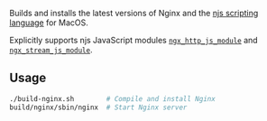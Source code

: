 Builds and installs the latest versions of Nginx and the [njs scripting language](https://nginx.org/en/docs/njs/) for MacOS.

Explicitly supports njs JavaScript modules [`ngx_http_js_module`](https://nginx.org/en/docs/http/ngx_http_js_module.html) and [`ngx_stream_js_module`](https://nginx.org/en/docs/stream/ngx_stream_js_module.html).

## Usage

```sh
./build-nginx.sh        # Compile and install Nginx
build/nginx/sbin/nginx  # Start Nginx server
```

